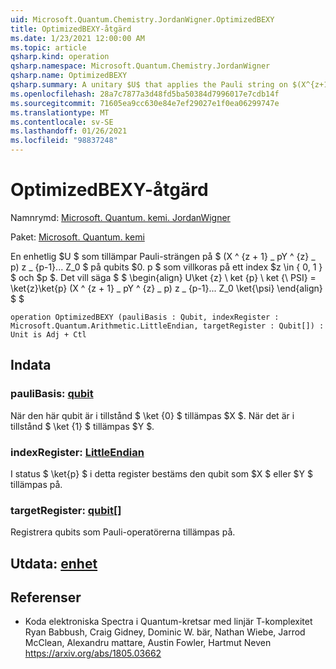 ```yaml
---
uid: Microsoft.Quantum.Chemistry.JordanWigner.OptimizedBEXY
title: OptimizedBEXY-åtgärd
ms.date: 1/23/2021 12:00:00 AM
ms.topic: article
qsharp.kind: operation
qsharp.namespace: Microsoft.Quantum.Chemistry.JordanWigner
qsharp.name: OptimizedBEXY
qsharp.summary: A unitary $U$ that applies the Pauli string on $(X^{z+1}\_pY^{z}\_p)Z\_{p-1}...Z_0$ on qubits $0..p$ conditioned on an index $z\in\{0,1\}$ and $p$. That is, $$ \begin{align} U\ket{z}\ket{p}\ket{\psi} = \ket{z}\ket{p}(X^{z+1}\_pY^{z}\_p)Z\_{p-1}...Z_0\ket{\psi} \end{align} $$
ms.openlocfilehash: 28a7c7877a3d48fd5ba50384d7996017e7cdb14f
ms.sourcegitcommit: 71605ea9cc630e84e7ef29027e1f0ea06299747e
ms.translationtype: MT
ms.contentlocale: sv-SE
ms.lasthandoff: 01/26/2021
ms.locfileid: "98837248"
---
```

# <a name="optimizedbexy-operation"></a>OptimizedBEXY-åtgärd

Namnrymd: [Microsoft. Quantum. kemi. JordanWigner](xref:Microsoft.Quantum.Chemistry.JordanWigner)

Paket: [Microsoft. Quantum. kemi](https://nuget.org/packages/Microsoft.Quantum.Chemistry)


En enhetlig $U $ som tillämpar Pauli-strängen på $ (X ^ {z + 1} \_ pY ^ {z} \_ p) z \_ {p-1}... Z_0 $ på qubits $0. p $ som villkoras på ett index $z \in \{ 0, 1 \} $ och $p $. Det vill säga $ $ \begin{align} U\ket {z} \ ket {p} \ ket {\ PSI} = \ket{z}\ket{p} (X ^ {z + 1} \_ pY ^ {z} \_ p) z \_ {p-1}... Z_0 \ket{\psi} \end{align} $ $

```qsharp
operation OptimizedBEXY (pauliBasis : Qubit, indexRegister : Microsoft.Quantum.Arithmetic.LittleEndian, targetRegister : Qubit[]) : Unit is Adj + Ctl
```


## <a name="input"></a>Indata

### <a name="paulibasis--qubit"></a>pauliBasis: [qubit](xref:microsoft.quantum.lang-ref.qubit)

När den här qubit är i tillstånd $ \ket {0} $ tillämpas $X $. När det är i tillstånd $ \ket {1} $ tillämpas $Y $.


### <a name="indexregister--littleendian"></a>indexRegister: [LittleEndian](xref:Microsoft.Quantum.Arithmetic.LittleEndian)

I status $ \ket{p} $ i detta register bestäms den qubit som $X $ eller $Y $ tillämpas på.


### <a name="targetregister--qubit"></a>targetRegister: [qubit](xref:microsoft.quantum.lang-ref.qubit)[]

Registrera qubits som Pauli-operatörerna tillämpas på.



## <a name="output--unit"></a>Utdata: [enhet](xref:microsoft.quantum.lang-ref.unit)



## <a name="references"></a>Referenser

- Koda elektroniska Spectra i Quantum-kretsar med linjär T-komplexitet Ryan Babbush, Craig Gidney, Dominic W. bär, Nathan Wiebe, Jarrod McClean, Alexandru mattare, Austin Fowler, Hartmut Neven https://arxiv.org/abs/1805.03662